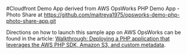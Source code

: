 #Cloudfront Demo App derived from AWS OpsWorks PHP Demo App - Photo Share at https://github.com/maitreya1975/opsworks-demo-php-photo-share-app.git

Directions on how to launch this sample app on AWS OpsWorks can be found in the article: [Walkthrough: Deploying a
PHP application that leverages the AWS PHP SDK, Amazon S3, and custom
metadata](http://docs.aws.amazon.com/opsworks/latest/userguide/gettingstarted.walkthrough.photoapp.html).

